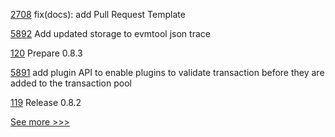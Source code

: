 
[2708](https://github.com/hyperledger/cacti/pull/2708) fix(docs): add Pull Request Template

[5892](https://github.com/hyperledger/besu/pull/5892) Add updated storage to evmtool json trace

[120](https://github.com/hyperledger/besu-native/pull/120) Prepare 0.8.3

[5891](https://github.com/hyperledger/besu/pull/5891) add plugin API to enable plugins to validate transaction before they are added to the transaction pool

[119](https://github.com/hyperledger/besu-native/pull/119) Release 0.8.2


[See more >>>](https://start-here.hyperledger.org/pull-requests)

